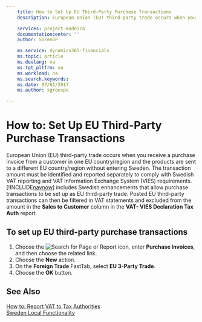 ```yaml
---
    title: How to Set Up EU Third-Party Purchase Transactions
    description: European Union (EU) third-party trade occurs when you receive a purchase invoice from a customer in one EU country/region and the products are sent to a different EU country/region without entering Sweden.

    services: project-madeira 
    documentationcenter: ''
    author: SorenGP

    ms.service: dynamics365-financials
    ms.topic: article
    ms.devlang: na
    ms.tgt_pltfrm: na
    ms.workload: na
    ms.search.keywords:
    ms.date: 07/01/2017
    ms.author: sgroespe

---
```

# How to: Set Up EU Third-Party Purchase Transactions
European Union (EU) third-party trade occurs when you receive a purchase invoice from a customer in one EU country/region and the products are sent to a different EU country/region without entering Sweden. The transaction amount must be identified and reported separately to comply with Swedish VAT reporting and VAT Information Exchange System (VIES) requirements. [!INCLUDE[navnow](../../includes/navnow_md.md)] includes Swedish enhancements that allow purchase transactions to be set up as EU third-party trade. Posted EU third-party transactions can then be filtered in VAT statements and excluded from the amount in the **Sales to Customer** column in the **VAT- VIES Declaration Tax Auth** report.  

## To set up EU third-party purchase transactions  

1.  Choose the ![Search for Page or Report](../../media/ui-search/search_small.png "Search for Page or Report icon") icon, enter **Purchase Invoices**, and then choose the related link.  
2.  Choose the **New** action.  
3.  On the **Foreign Trade** FastTab, select **EU 3-Party Trade**.  
4.  Choose the **OK** button.  

## See Also  
 [How to: Report VAT to Tax Authorities](../../finance-how-report-vat.md)   
 [Sweden Local Functionality](sweden-local-functionality.md)
